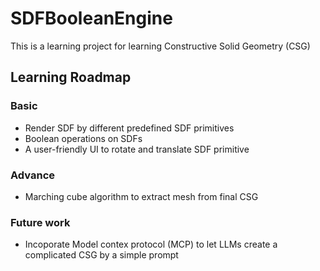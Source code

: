 # SDFBooleanEngine
This is a learning project for learning Constructive Solid Geometry (CSG)

## Learning Roadmap
### Basic 
* Render SDF by different predefined SDF primitives
* Boolean operations on SDFs
* A user-friendly UI to rotate and translate SDF primitive
### Advance
* Marching cube algorithm to extract mesh from final CSG
### Future work
* Incoporate Model contex protocol (MCP) to let LLMs create a complicated CSG by a simple prompt